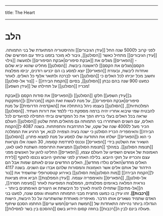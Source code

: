___
title: The Heart
___
# הלב
לפני קרוב ל5000 שנה החל [[עידן הגיבורים]] וההיסטוריה המתועדת של בני התמותה.
[[עידן הגיבורים]] מתחיל כאשר [[הסולטן]], גיבור לא מוכר בזמנו ביחד עם הפרשים שלו - [[הפאריס]] מגלים את [[אבקת סיפורים|אבקת הסיפורים]] ולמעשה [[גילוי הקסם|מגלים את הקסם]] לראשונה ביבשת.
[[הסולטן]] מחליט שהוא יביא שלום ואחדות ליבשת, ובעזרת [[הפאריס]] יוצא למסע בו הם יכניעו רודנים, יביסו מפלצות וחשוב מכל יוכיחו לכל האלים כי [[הסולטן]] ראוי לברכה ולתואר אלוף כל האלים.
לאחר כמעט 900 שנה בהם נבחן [[הסולטן]], בסיום [[הקמת הבירה]] - [[נור אל-סולטן]] מכריז [[הסולטן]] על תחילתו של [[עידן השפע]]!

ב[[עידן השפע]] חלקו [[הסולטן]] ו[[הפאריס]] את סודות הקסם ו[[אבקת סיפורים|אבקת הסיפורים]], על מנת לעשות זאת הקמו [[מכרות]] ו[[המזקקות המלכותיות]], [[הסולטן]] בעצמו ניהל בהתחלה את [[האקדמיה הדרומית]] על מנת להבטיח שמי שיבוא אחריו יהיה ברמה מספקת כדי ללמד את דורות העתיד.
[[הסולטן]] שראה בכל האלים בעלי בריתו הפך את כל המקדשים וביתי התפילה למיועדים לכל האלים, עם השנים השתחררו בני התמותה גם מהאלים.תחת שלטון [[הסולטן]] העולם הכיר מעל ל4000 שנה של שקט, של התרחבות והתפתחות. 
בשנה 4087 ל[[הקמת הבירה]] והאימפריה הכריז הסולטן כי ישנה בעיה הצפויה לבוא, אך הרגיע את הממלכה כי הוא ו[[הפאריס]] ישלחו את התודעה שלו למסע על מנת למצוא פתרון. [[הסולטן]] השאיר את השלטון בידי [[הפאריס]] ונכנס לתרדמת קסומה, 30 השנה אלו נקראות [[תנומת הסולטן]]. במהלך [[תנומת הסולטן]] המציאות התרופפה השתנת לאט לאט, האמונות של אנשים השפיעו על העולם עצמו, [[הפאריס]] החליטו להגן על האנשים מפני עצם והכריזו על חוקי היובש.
בלילה האחרון לפני שהחוקי היובש נכנסו לתוקף [[לידת האלים מחדש|האלים נולדו מחדש]], האלים החדשים עונים לאותם שמות אבל הם הידהוד של אותם אלים אשר האמונות והמסורות שלהם אבדו עם השנים.
בשנה 4117 ל[[הקמת הבירה]] [[מות הסולטן|מת הסולטן]] באירוע קטסטרופלי שהשמיד את [[נור אל-סולטן]], [[הפאריס]] והאימפריה עצמה.
[[עידן המפלצות]] הביא איתו מציאות נוראית המלאה באיומים מפלצתים,
המפלצות המופיעות לאחר [[פעימה חסרה]], ה[[אל-מתים]] שתחילו להגיח לאורך כל היבשתת או היצורים האימתנים ביותר - **[[רכבות]]**.
זהו עידן בו כמעט מחצית מבני התמותה התעוותו וגופם שונה, למעט בני האדם שתמיד נשארים אותו הדבר.
מאיפריה מאוחדת שהשתרעה על כל היבשת, הישות הגדולה ביותר נהייתה התאחדות של [[חמשת הערים|חמש ערים]] החתמו הסכם שיתוף פעולה בינם לבין ה[[רכבות]] בחוזה קסום הידוע בשם [[ההסכם בין בשר למסילות]].

